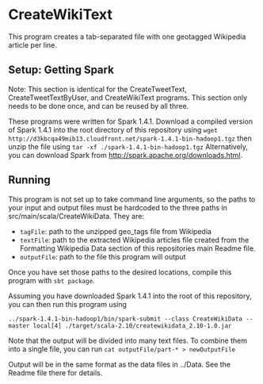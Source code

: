 # CreateWikiText

This program creates a tab-separated file with one geotagged Wikipedia article per line.

## Setup: Getting Spark

Note: This section is identical for the CreateTweetText, CreateTweetTextByUser, and CreateWikiText programs. This section only needs to be done once, and can be reused by all three.

These programs were written for Spark 1.4.1. Download a compiled version of Spark 1.4.1 into the root directory of this repository using `wget http://d3kbcqa49mib13.cloudfront.net/spark-1.4.1-bin-hadoop1.tgz` then unzip the file using `tar -xf ./spark-1.4.1-bin-hadoop1.tgz` Alternatively, you can download Spark from http://spark.apache.org/downloads.html.

## Running

This program is not set up to take command line arguments, so the paths to your input and output files must be hardcoded to the three paths in src/main/scala/CreateWikiData. They are:

* `tagFile`: path to the unzipped geo\_tags file from Wikipedia
* `textFile`: path to the extracted Wikipedia articles file created from the Formatting Wikipedia Data section of this repositories main Readme file.
* `outputFile`: path to the file this program will output

Once you have set those paths to the desired locations, compile this program with `sbt package`.

Assuming you have downloaded Spark 1.4.1 into the root of this repository, you can then run this program using

`../spark-1.4.1-bin-hadoop1/bin/spark-submit --class CreateWikiData -- master local[4] ./target/scala-2.10/createwikidata_2.10-1.0.jar`

Note that the output will be divided into many text files. To combine them into a single file, you can run `cat outputFile/part-* > newOutputFile`

Output will be in the same format as the data files in ../Data. See the Readme file there for details.
